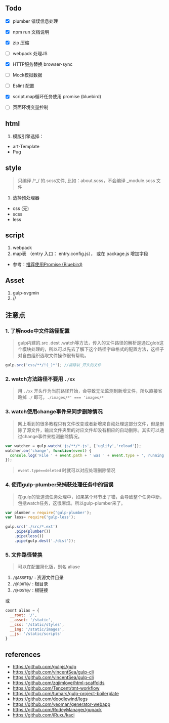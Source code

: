
## Todo

 * [x] plumber 错误信息处理
 * [x] npm run 文档说明
 * [x] zip 压缩
 * [ ] webpack 处理JS
 * [x] HTTP服务替换 browser-sync
 * [ ] Mock模拟数据
 * [ ] Eslint 配置
 * [x] script.map循环任务使用 promise (bluebird)
 * [ ] 页面环境变量控制




## html

1. 模版引擎选择：
  - art-Template
  - Pug



## style

> 只编译 /^_/ 的.scss文件, 比如：about.scss，不会编译 _module.scss 文件

1. 选择预处理器
 - css (无)
 - scss
 - less



## script

1. webpack
2. map表 （entry 入口： entry.config.js）， 或在 package.js 增加字段
  - 参考：[推荐使用Promise (Bluebird)](https://ask.helplib.com/javascript/post_7547092)


## Asset

1. gulp-svgmin
2. //



## 注意点

### 1. 了解node中文件路径配置

> gulp内建的.src .dest .watch等方法，传入的文件路径的解析是通过glob这个模块处理的，所以可以先去了解下这个路径字串格式的配置方法，这样子对自由组织选取文件操作很有帮助。

```js
gulp.src('css/**/!(_)*'); //排除以_开头的文件
```


### 2. watch方法路径不要用 `./xx`

> 用 `./xx` 开头作为当前路径开始，会导致无法监测到新增文件，所以直接省略掉 `./` 即可。`./images/*' === 'images/*`



### 3. watch使用change事件来同步删除情况

> 网上看到的很多教程只有文件改变或者新增来自动处理这部分文件，但是删除了源文件，输出文件夹里的对应文件却没有相应的自动删除。其实可以通过change事件来检测删除情况。

```js
var watcher = gulp.watch('js/**/*.js', ['uglify','reload']);
watcher.on('change', function(event) {
  console.log('File ' + event.path + ' was ' + event.type + ', running tasks...');
});
```

> `event.type==deleted` 时就可以对应处理删除情况



### 4. 使用gulp-plumber来捕获处理任务中的错误

> 在gulp的管道流任务处理中，如果某个环节出了错，会导致整个任务中断，包括watch任务，这很麻烦。所以gulp-plumber来了。

```js
var plumber = require('gulp-plumber');
var less= require('gulp-less');
 
gulp.src('./src/*.ext')
    .pipe(plumber())
    .pipe(less())
    .pipe(gulp.dest('./dist'));
```


### 5. 文件路径替换

> 可以在配置简化版，别名 aliase

  1. `/@ASSET@/` : 资源文件目录
  2. `/@ROOT@/` : 根目录
  3. `/@HOST@/` : 根链接

或

```js
cosnt alias = {
  __root: '/',
  __asset: '/static',
  __css: '/static/styles',
  __img: '/static/images',
  __js: '/static/scripts'
}
```

  


## references

- https://github.com/gulpjs/gulp
- https://github.com/vincentSea/gulp-cli
- https://github.com/vincentSea/gulp-cli
- https://github.com/zqjimlove/html-scaffolds
- https://github.com/Tencent/tmt-workflow
- https://github.com/tumars/gulp-project-boilerplate
- https://github.com/doodlewind/legs
- https://github.com/yeoman/generator-webapp
- https://github.com/RodeyManager/gupack
- https://github.com/iRuxu/kaci

